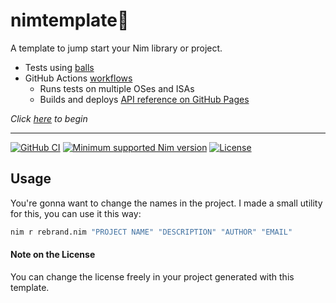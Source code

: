 # nimtemplate:scroll:

A template to jump start your Nim library or project.

* Tests using [balls](https://github.com/disruptek/balls)
* GitHub Actions [workflows](../../actions)
  * Runs tests on multiple OSes and ISAs
  * Builds and deploys [API reference on GitHub Pages](https://Gruruya.github.io/nimtemplate/nimtemplate.html)

_Click [here](../../../nimtemplate/generate) to begin_  

---
[![GitHub CI](../../actions/workflows/build.yml/badge.svg?branch=master)](../../actions/workflows/build.yml)
[![Minimum supported Nim version](https://img.shields.io/badge/Nim-1.9.3+-informational?logo=Nim&labelColor=232733&color=F3D400)](https://nim-lang.org)
[![License](https://img.shields.io/github/license/Gruruya/nimtemplate?logo=GNU&logoColor=000000&labelColor=FFFFFF&color=663366)](LICENSE.md)

Usage
---
You're gonna want to change the names in the project. I made a small utility for this, you can use it this way:
```sh
nim r rebrand.nim "PROJECT NAME" "DESCRIPTION" "AUTHOR" "EMAIL"
```

#### Note on the License
You can change the license freely in your project generated with this template.
